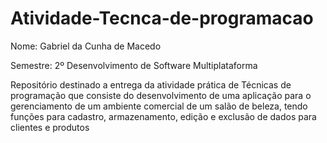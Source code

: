 # Atividade-Tecnca-de-programacao

Nome: Gabriel da Cunha de Macedo

Semestre: 2º Desenvolvimento de Software Multiplataforma

Repositório destinado a entrega da atividade prática de Técnicas de programação que consiste do desenvolvimento de uma aplicação para o gerenciamento de um ambiente comercial de um salão de beleza, tendo funções para cadastro, armazenamento, edição e exclusão de dados para clientes e produtos